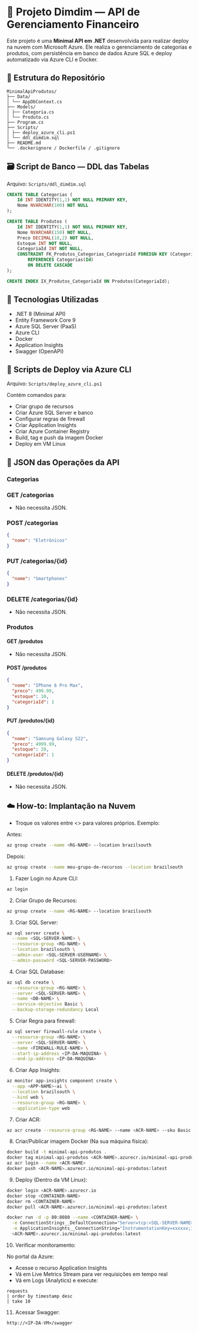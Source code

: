 # 💸 Projeto Dimdim — API de Gerenciamento Financeiro

Este projeto é uma **Minimal API em .NET** desenvolvida para realizar deploy na nuvem com Microsoft Azure. Ele realiza o gerenciamento de categorias e produtos, com persistência em banco de dados Azure SQL e deploy automatizado via Azure CLI e Docker.

## 📁 Estrutura do Repositório
```
MinimalApiProdutos/
├── Data/
│ └── AppDbContext.cs
├── Models/
│ ├── Categoria.cs
│ └── Produto.cs
├── Program.cs
├── Scripts/
│ ├── deploy_azure_cli.ps1
│ └── ddl_dimdim.sql
├── README.md
└── .dockerignore / Dockerfile / .gitignore
```

## 🗃️ Script de Banco — DDL das Tabelas

Arquivo: `Scripts/ddl_dimdim.sql`

```sql
CREATE TABLE Categorias (
    Id INT IDENTITY(1,1) NOT NULL PRIMARY KEY,
    Nome NVARCHAR(100) NOT NULL
);

CREATE TABLE Produtos (
    Id INT IDENTITY(1,1) NOT NULL PRIMARY KEY,
    Nome NVARCHAR(150) NOT NULL,
    Preco DECIMAL(18,2) NOT NULL,
    Estoque INT NOT NULL,
    CategoriaId INT NOT NULL,
    CONSTRAINT FK_Produtos_Categorias_CategoriaId FOREIGN KEY (CategoriaId)
        REFERENCES Categorias(Id)
        ON DELETE CASCADE
);

CREATE INDEX IX_Produtos_CategoriaId ON Produtos(CategoriaId);
```

## 🧠 Tecnologias Utilizadas

- .NET 8 (Minimal API)
- Entity Framework Core 9
- Azure SQL Server (PaaS)
- Azure CLI
- Docker
- Application Insights
- Swagger (OpenAPI)

## 🚀 Scripts de Deploy via Azure CLI

Arquivo: `Scripts/deploy_azure_cli.ps1`

Contém comandos para:

- Criar grupo de recursos
- Criar Azure SQL Server e banco
- Configurar regras de firewall
- Criar Application Insights
- Criar Azure Container Registry
- Build, tag e push da imagem Docker
- Deploy em VM Linux

## 🧩 JSON das Operações da API

### Categorias

### GET /categorias
- Não necessita JSON.

### POST /categorias
```json
{
  "nome": "Eletrônicos"
}
```

### PUT /categorias/{id}
```json
{
  "nome": "Smartphones"
}
```

### DELETE /categorias/{id}
- Não necessita JSON.

### Produtos

#### GET /produtos
- Não necessita JSON.

#### POST /produtos
```json
{
  "nome": "IPhone 6 Pro Max",
  "preco": 499.99,
  "estoque": 10,
  "categoriaId": 1
}
```

#### PUT /produtos/{id}
```json
{
  "nome": "Samsung Galaxy S22",
  "preco": 4999.99,
  "estoque": 20,
  "categoriaId": 1
}
```

#### DELETE /produtos/{id}
- Não necessita JSON.

## ☁️ How-to: Implantação na Nuvem

* Troque os valores entre <> para valores próprios. Exemplo:

Antes:
```bash
az group create --name <RG-NAME> --location brazilsouth
```
Depois:
```bash
az group create --name meu-grupo-de-recursos --location brazilsouth
```

1. Fazer Login no Azure CLI:
```bash
az login
```

2. Criar Grupo de Recursos:
```bash
az group create --name <RG-NAME> --location brazilsouth
```

3. Criar SQL Server:
```bash
az sql server create \
  --name <SQL-SERVER-NAME> \
  --resource-group <RG-NAME> \
  --location brazilsouth \
  --admin-user <SQL-SERVER-USERNAME> \
  --admin-password <SQL-SERVER-PASSWORD>
```

4. Criar SQL Database:
```bash
az sql db create \
  --resource-group <RG-NAME> \
  --server <SQL-SERVER-NAME> \
  --name <DB-NAME> \
  --service-objective Basic \
  --backup-storage-redundancy Local
```

5. Criar Regra para firewall:
```bash
az sql server firewall-rule create \
  --resource-group <RG-NAME> \
  --server <SQL-SERVER-NAME> \
  --name <FIREWALL-RULE-NAME> \
  --start-ip-address <IP-DA-MAQUINA> \
  --end-ip-address <IP-DA-MAQUINA>
```

6. Criar App Insights:
```bash
az monitor app-insights component create \
  --app <APP-NAME>-ai \
  --location brazilsouth \
  --kind web \
  --resource-group <RG-NAME> \
  --application-type web
```

7. Criar ACR:
```bash
az acr create --resource-group <RG-NAME> --name <ACR-NAME> --sku Basic --admin-enabled true
```

8. Criar/Publicar imagem Docker (Na sua máquina física):
```bash
docker build -t minimal-api-produtos .
docker tag minimal-api-produtos <ACR-NAME>.azurecr.io/minimal-api-produtos:latest
az acr login --name <ACR-NAME>
docker push <ACR-NAME>.azurecr.io/minimal-api-produtos:latest
```

9. Deploy (Dentro da VM Linux):
```bash
docker login <ACR-NAME>.azurecr.io
docker stop <CONTAINER-NAME>
docker rm <CONTAINER-NAME>
docker pull <ACR-NAME>.azurecr.io/minimal-api-produtos:latest

docker run -d -p 80:8080 --name <CONTAINER-NAME> \
  -e ConnectionStrings__DefaultConnection="Server=tcp:<SQL-SERVER-NAME>.database.windows.net,1433;Initial Catalog=<DB-NAME>;User ID=<SQL_SERVER_USERNAME>;Password=<SQL_SERVER_PASSWORD>;Encrypt=True;TrustServerCertificate=False;Connection Timeout=30;" \
  -e ApplicationInsights__ConnectionString="InstrumentationKey=xxxxxx;IngestionEndpoint=https://brazilsouth-0.in.applicationinsights.azure.com/" \
  <ACR-NAME>.azurecr.io/minimal-api-produtos:latest
```

10. Verificar monitoramento:

No portal da Azure:

- Acesse o recurso Application Insights
- Vá em Live Metrics Stream para ver requisições em tempo real
- Vá em Logs (Analytics) e execute:
```
requests
| order by timestamp desc
| take 10
```


11. Acessar Swagger:
```
http://<IP-DA-VM>/swagger
```
